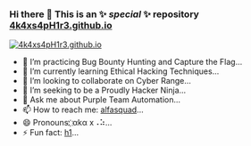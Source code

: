 ### Hi there 👋 This is an ✨ _special_ ✨ repository [4k4xs4pH1r3.github.io](https://4k4xs4pH1r3.github.io)

[![4k4xs4pH1r3.github.io](https://github.githubassets.com/images/spinners/octocat-spinner-128.gif)](https://4k4xs4pH1r3.github.io)


- 🔭 I’m practicing Bug Bounty Hunting and Capture the Flag...
- 🌱 I’m currently learning Ethical Hacking Techniques...
- 👯 I’m looking to collaborate on Cyber Range...
- 🤔 I’m seeking to be a Proudly Hacker Ninja...
- 💬 Ask me about Purple Team Automation...
- 📫 How to reach me: [alfasquad](https://t.me/alfasquad)...
- 😄 Pronouns: ҉αkα x⠠⠵...
- ⚡ Fun fact: [h1](https://hackerone.com/akax/year-in-review)...
